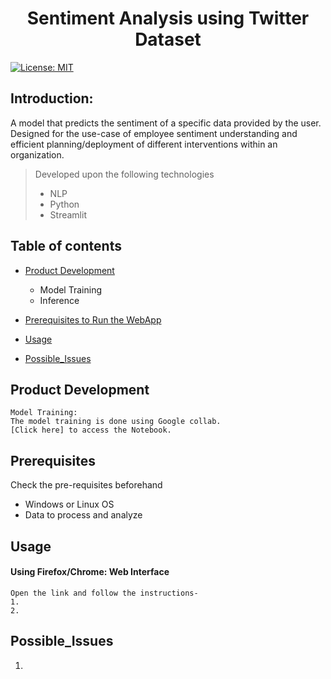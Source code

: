 <h1 align="center">Sentiment Analysis using Twitter Dataset</h1>

<a href="https://github.com/gouravAtre/SentimentAnalyser/blob/main/LICENSE" target="_blank">
<img alt="License: MIT" src="https://img.shields.io/badge/license-MIT-9cf" />
</a>

## Introduction:
A model that predicts the sentiment of a specific data provided by the user.
Designed for the use-case of employee sentiment understanding and efficient planning/deployment of different interventions within an organization.

> Developed upon the following technologies 
> - NLP
> - Python
> - Streamlit


<!-- ## Prescript 
* This : 
    1. Manually : Installating all dependencies on the pc & running the software 
    2. Using Docker : Just Docker-compose up  -->


## Table of contents
* [Product Development](#productdevelopment)
    - Model Training
    - Inference

* [Prerequisites to Run the WebApp](#prerequisites)

* [Usage](#usage)
    <!-- - [Manually: Web Interface](#a-Manually:-web-interface)
    - [Using Docker: Web Interface](#b-Using-Docker:-web-interface) -->

* [Possible_Issues]()
 

## Product Development
    Model Training:
    The model training is done using Google collab.
    [Click here] to access the Notebook.


## Prerequisites 
Check the pre-requisites beforehand

* Windows or Linux OS
* Data to process and analyze


## Usage
#### Using Firefox/Chrome: Web Interface
    Open the link and follow the instructions-
    1. 
    2.


<!-- 
![web_snip](sample/web_snip.png) -->


## Possible_Issues 

1.        

